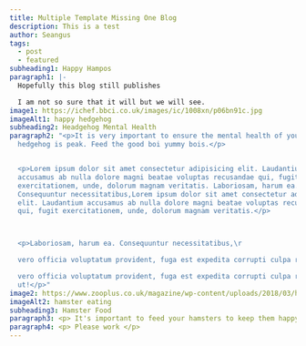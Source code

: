 ```yaml
---
title: Multiple Template Missing One Blog
description: This is a test
author: Seangus
tags:
  - post
  - featured
subheading1: Happy Hampos
paragraph1: |-
  Hopefully this blog still publishes

  I am not so sure that it will but we will see.
image1: https://ichef.bbci.co.uk/images/ic/1008xn/p06bn91c.jpg
imageAlt1: happy hedgehog
subheading2: Headgehog Mental Health
paragraph2: "<p>It is very important to ensure the mental health of your
  hedgehog is peak. Feed the good boi yummy bois.</p>


  <p>Lorem ipsum dolor sit amet consectetur adipisicing elit. Laudantium
  accusamus ab nulla dolore magni beatae voluptas recusandae qui, fugit
  exercitationem, unde, dolorum magnam veritatis. Laboriosam, harum ea.
  Consequuntur necessitatibus,Lorem ipsum dolor sit amet consectetur adipisicing
  elit. Laudantium accusamus ab nulla dolore magni beatae voluptas recusandae
  qui, fugit exercitationem, unde, dolorum magnam veritatis.</p>



  <p>Laboriosam, harum ea. Consequuntur necessitatibus,\r

  vero officia voluptatum provident, fuga est expedita corrupti culpa rem ut!

  vero officia voluptatum provident, fuga est expedita corrupti culpa rem
  ut!</p>"
image2: https://www.zooplus.co.uk/magazine/wp-content/uploads/2018/03/hamster-language-1024x682.jpg
imageAlt2: hamster eating
subheading3: Hamster Food
paragraph3: <p> It's important to feed your hamsters to keep them happy.
paragraph4: <p> Please work </p>
---
```

